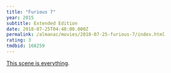 ```yaml
---
title: "Furious 7"
year: 2015
subtitle: Extended Edition
date: 2018-07-25T04:48:00.000Z
permalink: /almanac/movies/2018-07-25-furious-7/index.html
rating: 3
tmdbid: 168259
---
```


[This scene is everything](https://twitter.com/rmlewisuk/status/1021856482227380226).
